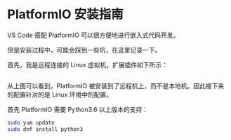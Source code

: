 # PlatformIO 安装指南

VS Code 搭配 PlatformIO 可以很方便地进行嵌入式代码开发。

但是安装过程中，可能会踩到一些坑，在这里记录一下。

首先，我是远程连接的 Linux 虚拟机，扩展插件如下所示：

```{figure} ../../_static/images/pio-install-guide-1.png
```

从上图可以看到，PlatformIO 被安装到了远程机上，而不是本地机。因此接下来的配置针对的是 Linux 环境中的配置。

首先 PlatformIO 需要 Python3.6 以上版本的支持：

```bash
sudo yum update
sudo dnf install python3
```